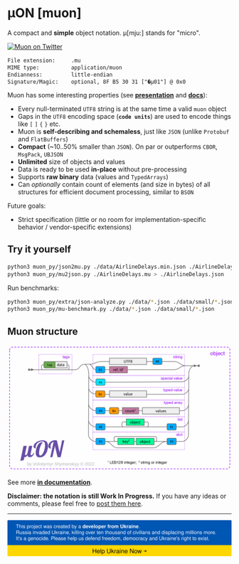 # µON [muon]
A compact and **simple** object notation. µ[mju:] stands for "micro".

[![Muon on Twitter](https://img.shields.io/static/v1?label=%C2%B5ON&message=on%20twitter&color=00acee&logo=twitter)](https://twitter.com/search?q=%C2%B5ON%20muon&f=live)

```log
File extension:     .mu
MIME type:          application/muon
Endianness:         little-endian
Signature/Magic:    optional, 8F B5 30 31 ["�µ01"] @ 0x0
```

Muon has some interesting  properties (see [**presentation**](https://bit.ly/muon-present) and [**docs**](./docs/README.md)):
- Every null-terminated `UTF8` string is at the same time a valid `muon` object
- Gaps in the `UTF8` encoding space (**`code units`**) are used to encode things like `[` `]` `{` `}` etc.
- Muon is **self-describing and schemaless**, just like `JSON` (unlike `Protobuf` and `FlatBuffers`)
- **Compact** (~10..50% smaller than `JSON`). On par or outperforms `CBOR`, `MsgPack`, `UBJSON`
- **Unlimited** size of objects and values
- Data is ready to be used **in-place** without pre-processing
- Supports **raw binary** data (values and `TypedArrays`)
- Can _optionally_ contain count of elements (and size in bytes) of all structures for efficient document processing, similar to `BSON`

Future goals:
- Strict specification (little or no room for implementation-specific behavior / vendor-specific extensions)

## Try it yourself

```sh
python3 muon_py/json2mu.py ./data/AirlineDelays.min.json ./AirlineDelays.mu
python3 muon_py/mu2json.py ./AirlineDelays.mu > ./AirlineDelays.json
```

Run benchmarks:
```sh
python3 muon_py/extra/json-analyze.py ./data/*.json ./data/small/*.json
python3 muon_py/mu-benchmark.py ./data/*.json ./data/small/*.json
```

## Muon structure

[![Muon diagram](docs/muon.png?raw=true)](https://bit.ly/muon-present)

See more [**in documentation**](./docs/README.md).

**Disclaimer: the notation is still Work In Progress.**
If you have any ideas or comments, please feel free to [post them here](https://github.com/vshymanskyy/muon/issues).

---

[![Stand With Ukraine](https://raw.githubusercontent.com/vshymanskyy/StandWithUkraine/main/banner-direct-single.svg)](https://stand-with-ukraine.pp.ua)
